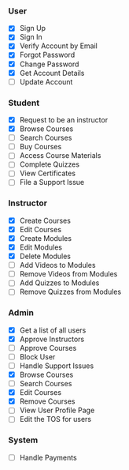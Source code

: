 ### User
- [x] Sign Up
- [x] Sign In
- [x] Verify Account by Email
- [x] Forgot Password
- [x] Change Password
- [x] Get Account Details
- [ ] Update Account
### Student
- [x] Request to be an instructor
- [x] Browse Courses
- [ ] Search Courses
- [ ] Buy Courses
- [ ] Access Course Materials
- [ ] Complete Quizzes
- [ ] View Certificates
- [ ] File a Support Issue
### Instructor
- [x] Create Courses 
- [x] Edit Courses
- [x] Create Modules
- [x] Edit Modules
- [x] Delete Modules
- [ ] Add Videos to Modules
- [ ] Remove Videos from Modules
- [ ] Add Quizzes to Modules
- [ ] Remove Quizzes from Modules
### Admin
- [x] Get a list of all users
- [x] Approve Instructors
- [ ] Approve Courses
- [ ] Block User
- [ ] Handle Support Issues
- [x] Browse Courses
- [ ] Search Courses
- [x] Edit Courses
- [x] Remove Courses
- [ ] View User Profile Page
- [ ] Edit the TOS for users
### System
- [ ] Handle Payments